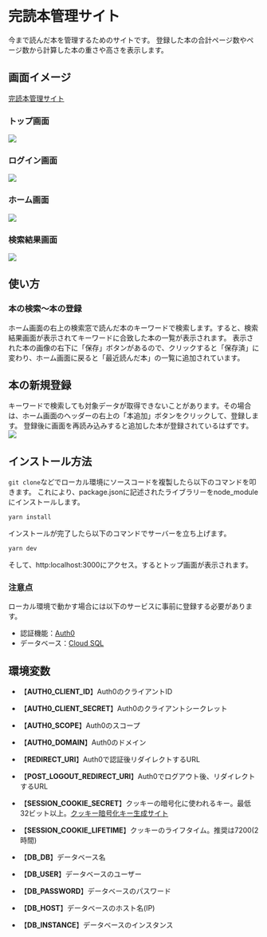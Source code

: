 # 完読本管理サイト
今まで読んだ本を管理するためのサイトです。
登録した本の合計ページ数やページ数から計算した本の重さや高さを表示します。

## 画面イメージ
[完読本管理サイト](https://book-syu.vercel.app/)

### トップ画面
![](https://book-syu.vercel.app/top.jpg)

### ログイン画面
![](https://book-syu.vercel.app/login.jpg)

### ホーム画面
![](https://book-syu.vercel.app/home.jpg)

### 検索結果画面
![](https://book-syu.vercel.app/result.jpg)

## 使い方
### 本の検索～本の登録
ホーム画面の右上の検索窓で読んだ本のキーワードで検索します。すると、検索結果画面が表示されてキーワードに合致した本の一覧が表示されます。
表示された本の画像の右下に「保存」ボタンがあるので、クリックすると「保存済」に変わり、ホーム画面に戻ると「最近読んだ本」の一覧に追加されています。

## 本の新規登録
キーワードで検索しても対象データが取得できないことがあります。その場合は、ホーム画面のヘッダーの右上の「本追加」ボタンをクリックして、登録します。
登録後に画面を再読み込みすると追加した本が登録されているはずです。
<BR>
![](https://book-syu.vercel.app/insert.jpg)

## インストール方法
`git clone`などでローカル環境にソースコードを複製したら以下のコマンドを叩きます。
これにより、package.jsonに記述されたライブラリーをnode_moduleにインストールします。
```bash
yarn install
```

インストールが完了したら以下のコマンドでサーバーを立ち上げます。
```bash
yarn dev
```
そして、http:localhost:3000にアクセス。するとトップ画面が表示されます。


### 注意点
ローカル環境で動かす場合には以下のサービスに事前に登録する必要があります。
- 認証機能：[Auth0](https://auth0.com/jp/)
- データベース：[Cloud SQL](https://cloud.google.com/sql)

## 環境変数
- 【**AUTH0_CLIENT_ID**】Auth0のクライアントID
- 【**AUTH0_CLIENT_SECRET**】Auth0のクライアントシークレット
- 【**AUTH0_SCOPE**】Auth0のスコープ
- 【**AUTH0_DOMAIN**】Auth0のドメイン
- 【**REDIRECT_URI**】Auth0で認証後リダイレクトするURL
- 【**POST_LOGOUT_REDIRECT_URI**】Auth0でログアウト後、リダイレクトするURL
- 【**SESSION_COOKIE_SECRET**】クッキーの暗号化に使われるキー。最低32ビット以上。[クッキー暗号化キー生成サイト](https://generate-secret.now.sh/32)
- 【**SESSION_COOKIE_LIFETIME**】クッキーのライフタイム。推奨は7200(2時間)

- 【**DB_DB**】データベース名
- 【**DB_USER**】データベースのユーザー
- 【**DB_PASSWORD**】データベースのパスワード
- 【**DB_HOST**】データベースのホスト名(IP)
- 【**DB_INSTANCE**】データベースのインスタンス


